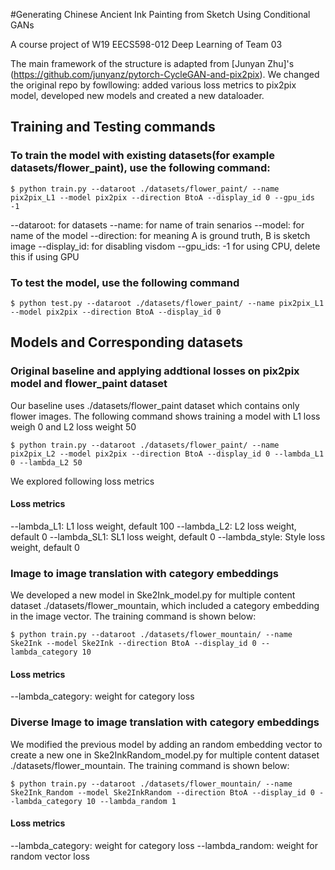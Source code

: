#Generating Chinese Ancient Ink Painting from Sketch Using Conditional GANs

A course project of W19 EECS598-012 Deep Learning of Team 03

The main framework of the structure is adapted from [Junyan Zhu]'s (https://github.com/junyanz/pytorch-CycleGAN-and-pix2pix). We changed the original repo by fowllowing: added various loss metrics to pix2pix model, developed new models and created a new dataloader.

## Training and Testing commands

### To train the model with existing datasets(for example datasets/flower_paint), use the following command:

```
$ python train.py --dataroot ./datasets/flower_paint/ --name pix2pix_L1 --model pix2pix --direction BtoA --display_id 0 --gpu_ids -1
```

--dataroot: for datasets
--name: for name of train senarios
--model: for name of the model
--direction: for meaning A is ground truth, B is sketch image
--display_id: for disabling visdom
--gpu_ids: -1 for using CPU, delete this if using GPU

### To test the model, use the following command

```
$ python test.py --dataroot ./datasets/flower_paint/ --name pix2pix_L1 --model pix2pix --direction BtoA --display_id 0
```

## Models and Corresponding datasets

### Original baseline and applying addtional losses on pix2pix model and flower_paint dataset

Our baseline uses ./datasets/flower_paint dataset which contains only flower images. The following command shows training a model with L1 loss weigh 0 and L2 loss weight 50

```
$ python train.py --dataroot ./datasets/flower_paint/ --name pix2pix_L2 --model pix2pix --direction BtoA --display_id 0 --lambda_L1 0 --lambda_L2 50
```

We explored following loss metrics
#### Loss metrics
--lambda_L1: L1 loss weight, default 100
--lambda_L2: L2 loss weight, default 0
--lambda_SL1: SL1 loss weight, default 0
--lambda_style: Style loss weight, default 0

### Image to image translation with category embeddings
We developed a new model in Ske2Ink_model.py for multiple content dataset ./datasets/flower_mountain, which included a category embedding in the image vector. The training command is shown below:

```
$ python train.py --dataroot ./datasets/flower_mountain/ --name Ske2Ink --model Ske2Ink --direction BtoA --display_id 0 --lambda_category 10
```

#### Loss metrics
--lambda_category: weight for category loss

### Diverse Image to image translation with category embeddings
We modified the previous model by adding an random embedding vector to create a new one in Ske2InkRandom_model.py for multiple content dataset ./datasets/flower_mountain. The training command is shown below:

```
$ python train.py --dataroot ./datasets/flower_mountain/ --name Ske2Ink_Random --model Ske2InkRandom --direction BtoA --display_id 0 --lambda_category 10 --lambda_random 1
```

#### Loss metrics
--lambda_category: weight for category loss
--lambda_random: weight for random vector loss